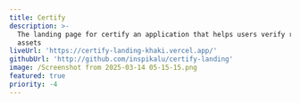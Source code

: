```yaml
---
title: Certify
description: >-
  The landing page for certify an application that helps users verify real world
  assets 
liveUrl: 'https://certify-landing-khaki.vercel.app/'
githubUrl: 'http://github.com/inspikalu/certify-landing'
image: /Screenshot from 2025-03-14 05-15-15.png
featured: true
priority: -4
---
```


